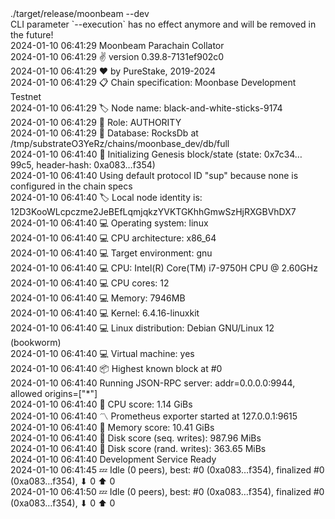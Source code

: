 <div id="termynal" data-termynal>
  <span data-ty="input"><span class="file-path"></span>./target/release/moonbeam --dev</span>
  <br>
  <span data-ty>CLI parameter `--execution` has no effect anymore and will be removed in the future!
    <br> 2024-01-10 06:41:29 Moonbeam Parachain Collator
    <br> 2024-01-10 06:41:29 ✌️  version 0.39.8-7131ef902c0
    <br> 2024-01-10 06:41:29 ❤️  by PureStake, 2019-2024
    <br> 2024-01-10 06:41:29 📋 Chain specification: Moonbase Development Testnet
    <br> 2024-01-10 06:41:29 🏷  Node name: black-and-white-sticks-9174
    <br> 2024-01-10 06:41:29 👤 Role: AUTHORITY
    <br> 2024-01-10 06:41:29 💾 Database: RocksDb at /tmp/substrateO3YeRz/chains/moonbase_dev/db/full
    <br> 2024-01-10 06:41:40 🔨 Initializing Genesis block/state (state: 0x7c34…99c5, header-hash: 0xa083…f354)
    <br> 2024-01-10 06:41:40 Using default protocol ID "sup" because none is configured in the chain specs
    <br> 2024-01-10 06:41:40 🏷  Local node identity is: 12D3KooWLcpczme2JeBEfLqmjqkzYVKTGKhhGmwSzHjRXGBVhDX7
    <br> 2024-01-10 06:41:40 💻 Operating system: linux
    <br> 2024-01-10 06:41:40 💻 CPU architecture: x86_64
    <br> 2024-01-10 06:41:40 💻 Target environment: gnu
    <br> 2024-01-10 06:41:40 💻 CPU: Intel(R) Core(TM) i7-9750H CPU @ 2.60GHz
    <br> 2024-01-10 06:41:40 💻 CPU cores: 12
    <br> 2024-01-10 06:41:40 💻 Memory: 7946MB
    <br> 2024-01-10 06:41:40 💻 Kernel: 6.4.16-linuxkit
    <br> 2024-01-10 06:41:40 💻 Linux distribution: Debian GNU/Linux 12 (bookworm)
    <br> 2024-01-10 06:41:40 💻 Virtual machine: yes
    <br> 2024-01-10 06:41:40 📦 Highest known block at #0
    <br> 2024-01-10 06:41:40 Running JSON-RPC server: addr=0.0.0.0:9944, allowed origins=["*"]
    <br> 2024-01-10 06:41:40 🏁 CPU score: 1.14 GiBs
    <br> 2024-01-10 06:41:40 〽️ Prometheus exporter started at 127.0.0.1:9615
    <br> 2024-01-10 06:41:40 🏁 Memory score: 10.41 GiBs
    <br> 2024-01-10 06:41:40 🏁 Disk score (seq. writes): 987.96 MiBs
    <br> 2024-01-10 06:41:40 🏁 Disk score (rand. writes): 363.65 MiBs
    <br> 2024-01-10 06:41:40 Development Service Ready
    <br> 2024-01-10 06:41:45 💤 Idle (0 peers), best: #0 (0xa083…f354), finalized #0 (0xa083…f354), ⬇ 0 ⬆ 0
    <br> 2024-01-10 06:41:50 💤 Idle (0 peers), best: #0 (0xa083…f354), finalized #0 (0xa083…f354), ⬇ 0 ⬆ 0
  </span>
</div>
